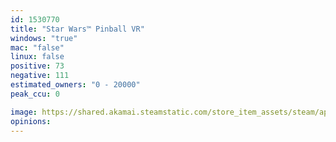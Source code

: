 ```yaml
---
id: 1530770
title: "Star Wars™ Pinball VR"
windows: "true"
mac: "false"
linux: false
positive: 73
negative: 111
estimated_owners: "0 - 20000"
peak_ccu: 0

image: https://shared.akamai.steamstatic.com/store_item_assets/steam/apps/1530770/header.jpg?t=1727785581
opinions:
---
```

